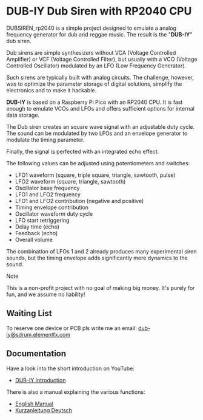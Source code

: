 # DUB-IY Dub Siren with RP2040 CPU

DUBSIREN_rp2040 is a simple project designed to emulate a analog frequency generator for dub and reggae music. The result is the "**DUB-IY**" dub siren. 

Dub sirens are simple synthesizers without VCA (Voltage Controlled Amplifier) or VCF (Voltage Controlled Filter), but usually with a VCO (Voltage Controlled Oscillator) modulated by an LFO (Low Frequency Generator).

Such sirens are typically built with analog circuits. The challenge, however, was to optimize the parameter storage of digital solutions, simplify the electronics and to make it hackable.

**DUB-IY** is based on a Raspberry Pi Pico with an RP2040 CPU. It is fast enough to emulate VCOs and LFOs and offers sufficient options for internal data storage.

The Dub siren creates an square wave signal with an adjustable duty cycle. The sound can be modulated by two LFOs and an envelope generator to modulate the timing parameter. 

Finally, the signal is perfected with an integrated echo effect. 

The following values can be adjusted using potentiometers and switches:

* LFO1 waveform
(square, triple square, triangle, sawtooth, pulse)
* LFO2 waveform (square, triangle, sawtooth)
* Oscillator base frequency
* LFO1 and LFO2 frequency
* LFO1 and LFO2 contribution (negative and positive)
* Timing envelope contribution
* Oscillator waveform duty cycle
* LFO start retriggering
* Delay time (echo)
* Feedback (echo)
* Overall volume

The combination of LFOs 1 and 2 already produces many experimental siren sounds,
but the timing envelope adds significantly more dynamics to the sound.

>[!NOTE]
   >
   >This is a non-profit project with no goal of making big money.
   >It's purely for fun, and we assume no liability!
   
## Waiting List

To reserve one device or PCB pls write me an email: dub-iy@sdrum.elementfx.com

## Documentation

Have a look into the short introduction on YouTube:

- [DUB-IY Introduction](https://youtu.be/Yc06HZqR8gg?si=ktLNwQYJj4XRiWYL) 

There is also a manual explaining the various functions:

- [English Manual](docs/en/index.md)
- [Kurzanleitung Deutsch](docs/de/index.md)

